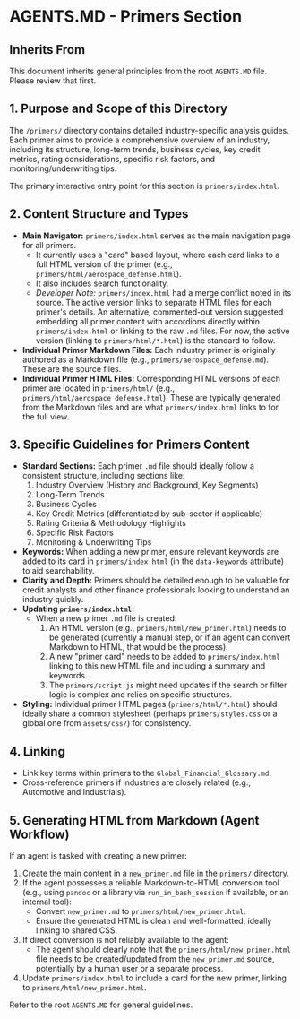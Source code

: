 # AGENTS.MD - Primers Section

## Inherits From
This document inherits general principles from the root `AGENTS.MD` file. Please review that first.

## 1. Purpose and Scope of this Directory
The `/primers/` directory contains detailed industry-specific analysis guides. Each primer aims to provide a comprehensive overview of an industry, including its structure, long-term trends, business cycles, key credit metrics, rating considerations, specific risk factors, and monitoring/underwriting tips.

The primary interactive entry point for this section is `primers/index.html`.

## 2. Content Structure and Types
*   **Main Navigator:** `primers/index.html` serves as the main navigation page for all primers.
    *   It currently uses a "card" based layout, where each card links to a full HTML version of the primer (e.g., `primers/html/aerospace_defense.html`).
    *   It also includes search functionality.
    *   *Developer Note:* `primers/index.html` had a merge conflict noted in its source. The active version links to separate HTML files for each primer's details. An alternative, commented-out version suggested embedding all primer content with accordions directly within `primers/index.html` or linking to the raw `.md` files. For now, the active version (linking to `primers/html/*.html`) is the standard to follow.
*   **Individual Primer Markdown Files:** Each industry primer is originally authored as a Markdown file (e.g., `primers/aerospace_defense.md`). These are the source files.
*   **Individual Primer HTML Files:** Corresponding HTML versions of each primer are located in `primers/html/` (e.g., `primers/html/aerospace_defense.html`). These are typically generated from the Markdown files and are what `primers/index.html` links to for the full view.

## 3. Specific Guidelines for Primers Content
*   **Standard Sections:** Each primer `.md` file should ideally follow a consistent structure, including sections like:
    1.  Industry Overview (History and Background, Key Segments)
    2.  Long-Term Trends
    3.  Business Cycles
    4.  Key Credit Metrics (differentiated by sub-sector if applicable)
    5.  Rating Criteria & Methodology Highlights
    6.  Specific Risk Factors
    7.  Monitoring & Underwriting Tips
*   **Keywords:** When adding a new primer, ensure relevant keywords are added to its card in `primers/index.html` (in the `data-keywords` attribute) to aid searchability.
*   **Clarity and Depth:** Primers should be detailed enough to be valuable for credit analysts and other finance professionals looking to understand an industry quickly.
*   **Updating `primers/index.html`:**
    *   When a new primer `.md` file is created:
        1.  An HTML version (e.g., `primers/html/new_primer.html`) needs to be generated (currently a manual step, or if an agent can convert Markdown to HTML, that would be the process).
        2.  A new "primer card" needs to be added to `primers/index.html` linking to this new HTML file and including a summary and keywords.
        3.  The `primers/script.js` might need updates if the search or filter logic is complex and relies on specific structures.
*   **Styling:** Individual primer HTML pages (`primers/html/*.html`) should ideally share a common stylesheet (perhaps `primers/styles.css` or a global one from `assets/css/`) for consistency.

## 4. Linking
*   Link key terms within primers to the `Global_Financial_Glossary.md`.
*   Cross-reference primers if industries are closely related (e.g., Automotive and Industrials).

## 5. Generating HTML from Markdown (Agent Workflow)
If an agent is tasked with creating a new primer:
1.  Create the main content in a `new_primer.md` file in the `primers/` directory.
2.  If the agent possesses a reliable Markdown-to-HTML conversion tool (e.g., using `pandoc` or a library via `run_in_bash_session` if available, or an internal tool):
    *   Convert `new_primer.md` to `primers/html/new_primer.html`.
    *   Ensure the generated HTML is clean and well-formatted, ideally linking to shared CSS.
3.  If direct conversion is not reliably available to the agent:
    *   The agent should clearly note that the `primers/html/new_primer.html` file needs to be created/updated from the `new_primer.md` source, potentially by a human user or a separate process.
4.  Update `primers/index.html` to include a card for the new primer, linking to `primers/html/new_primer.html`.

Refer to the root `AGENTS.MD` for general guidelines.
